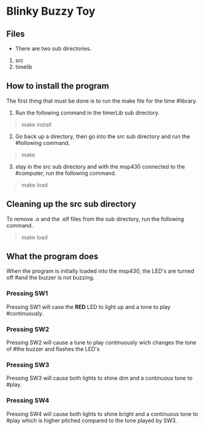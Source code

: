 # Blinky Buzzy Toy
## Files
- There are two sub directories.
1. src
2. timelib
## How to install the program
The first thing that must be done is to run the make file for the time
#library.
1. Run the following command in the timerLib sub directory.
> make install
2. Go back up a directory, then go into the src sub directory and run the
#following command.
> make
3. stay in the src sub directory and with the msp430 connected to the
#computer, run the following command.
> make load
## Cleaning up the src sub directory
To remove .o and the .elf files from the sub directory, run the following command.
> make load
## What the program does
When the program is initially loaded into the msp430, the LED's are turned off
#and the buzzer is not buzzing.
### Pressing SW1
Pressing SW1 will case the **RED** LED to light up and a tone to play
#continuously.
### Pressing SW2
Pressing SW2 will cause a tune to play continuously wich changes the tone of
#the buzzer and flashes the LED's
### Pressing SW3
Pressing SW3 will cause both lights to shine dim and a continuous tone to
#play.
### Pressing SW4
Pressing SW4 will cause both lights to shine bright and a continuous tone to
#play which is higher pitched compared to the tone played by SW3.
